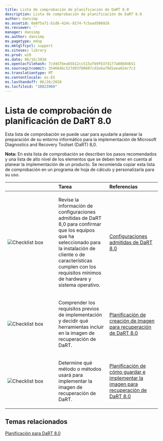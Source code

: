 ```yaml
---
title: Lista de comprobación de planificación de DaRT 8.0
description: Lista de comprobación de planificación de DaRT 8.0
author: dansimp
ms.assetid: 0a0f5a71-b1d6-424c-8174-fc5aad506928
ms.reviewer: ''
manager: dansimp
ms.author: dansimp
ms.pagetype: mdop
ms.mktglfcycl: support
ms.sitesec: library
ms.prod: w10
ms.date: 06/16/2016
ms.openlocfilehash: 7cd4d7bea65b12cc515af69f637d177a08b84651
ms.sourcegitcommit: 354664bc527d93f80687cd2eba70d1eea024c7c3
ms.translationtype: MT
ms.contentlocale: es-ES
ms.lasthandoff: 06/26/2020
ms.locfileid: "10823960"
---
```

# Lista de comprobación de planificación de DaRT 8.0


Esta lista de comprobación se puede usar para ayudarle a planear la preparación de su entorno informático para la implementación de Microsoft Diagnostics and Recovery Toolset (DaRT) 8,0.

**Nota:**  En esta lista de comprobación se describen los pasos recomendados y una lista de alto nivel de los elementos que se deben tener en cuenta al planear la implementación de un producto. Se recomienda copiar esta lista de comprobación en un programa de hoja de cálculo y personalizarla para su uso.

 

<table>
<colgroup>
<col width="33%" />
<col width="33%" />
<col width="33%" />
</colgroup>
<thead>
<tr class="header">
<th align="left"></th>
<th align="left">Tarea</th>
<th align="left">Referencias</th>
</tr>
</thead>
<tbody>
<tr class="odd">
<td align="left"><img src="images/checklistbox.gif" alt="Checklist box" /></td>
<td align="left"><p>Revise la información de configuraciones admitidas de DaRT 8,0 para confirmar que los equipos que ha seleccionado para la instalación de cliente o de características cumplen con los requisitos mínimos de hardware y sistema operativo.</p></td>
<td align="left"><p><a href="dart-80-supported-configurations-dart-8.md" data-raw-source="[DaRT 8.0 Supported Configurations](dart-80-supported-configurations-dart-8.md)">Configuraciones admitidas de DaRT 8.0</a></p></td>
</tr>
<tr class="even">
<td align="left"><img src="images/checklistbox.gif" alt="Checklist box" /></td>
<td align="left"><p>Comprender los requisitos previos de implementación y decidir qué herramientas incluir en la imagen de recuperación de DaRT.</p></td>
<td align="left"><p><a href="planning-to-create-the-dart-80-recovery-image-dart-8.md" data-raw-source="[Planning to Create the DaRT 8.0 Recovery Image](planning-to-create-the-dart-80-recovery-image-dart-8.md)">Planificación de creación de imagen para recuperación de DaRT 8.0</a></p></td>
</tr>
<tr class="odd">
<td align="left"><img src="images/checklistbox.gif" alt="Checklist box" /></td>
<td align="left"><p>Determine qué método o métodos usará para implementar la imagen de recuperación de DaRT.</p></td>
<td align="left"><p><a href="planning-how-to-save-and-deploy-the-dart-80-recovery-image-dart-8.md" data-raw-source="[Planning How to Save and Deploy the DaRT 8.0 Recovery Image](planning-how-to-save-and-deploy-the-dart-80-recovery-image-dart-8.md)">Planificación de cómo guardar e implementar la imagen para recuperación de DaRT 8.0</a></p></td>
</tr>
</tbody>
</table>

 

## Temas relacionados


[Planificación para DaRT 8.0](planning-for-dart-80-dart-8.md)

 

 






